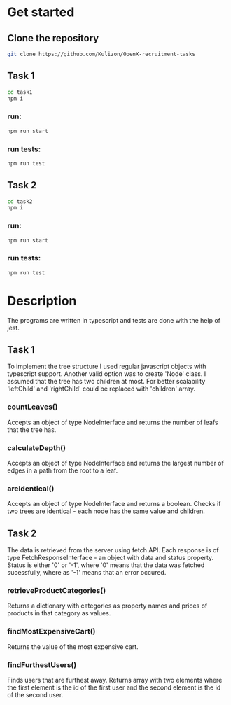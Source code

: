 # Get started

## Clone the repository

```bash
git clone https://github.com/Kulizon/OpenX-recruitment-tasks
```

## Task 1

```bash
cd task1
npm i
```

### run:

```bash
npm run start
```

### run tests:

```bash
npm run test
```

## Task 2

```bash
cd task2
npm i
```

### run:

```bash
npm run start
```

### run tests:

```bash
npm run test
```

# Description

The programs are written in typescript and tests are done with the help of jest.

## Task 1

To implement the tree structure I used regular javascript objects with typescript support.
Another valid option was to create 'Node' class.
I assumed that the tree has two children at most. For better scalability 'leftChild' and 'rightChild' could be replaced with 'children' array.

### countLeaves()

Accepts an object of type NodeInterface and returns the number of leafs that the tree has.

### calculateDepth()

Accepts an object of type NodeInterface and returns the largest number of edges in a path from the root to a leaf.

### areIdentical()

Accepts an object of type NodeInterface and returns a boolean. Checks if two trees are identical - each node has the same value and children.

## Task 2

The data is retrieved from the server using fetch API.
Each response is of type FetchResponseInterface - an object with data and status property.
Status is either '0' or '-1', where '0' means that the data was fetched sucessfully, where as '-1' means that an error occured.

### retrieveProductCategories()

Returns a dictionary with categories as property names and prices of products in that category as values.

### findMostExpensiveCart()

Returns the value of the most expensive cart.

### findFurthestUsers()

Finds users that are furthest away. Returns array with two elements where the first element is the id of the first user and the second element is the id of the second user.
